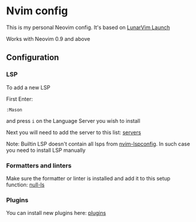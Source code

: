 # Nvim config

This is my personal Neovim config. It's based on [LunarVim Launch](https://github.com/LunarVim/Launch.nvim)

Works with Neovim 0.9 and above

## Configuration

### LSP

To add a new LSP

First Enter:

```
:Mason
```

and press `i` on the Language Server you wish to install

Next you will need to add the server to this list: [servers](https://github.com/tomekz/dotfiles/blob/main/nvim/.config/nvim/lua/user/lsp/mason.lua#L1)

Note: Builtin LSP doesn't contain all lsps from [nvim-lspconfig](https://github.com/neovim/nvim-lspconfig/blob/master/doc/server_configurations.md#terraform_lsp). In such case you need to install LSP manually

### Formatters and linters

Make sure the formatter or linter is installed and add it to this setup function: [null-ls](https://github.com/tomekz/dotfiles/blob/main/nvim/.config/nvim/lua/user/lsp/null-ls.lua#L13)
### Plugins

You can install new plugins here: [plugins](https://github.com/tomekz/dotfiles/blob/main/nvim/.config/nvim/lua/user/plugins.lua#L48)
